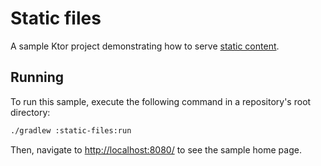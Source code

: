 # Static files

A sample Ktor project demonstrating how to serve [static content](https://ktor.io/docs/serving-static-content.html).

## Running

To run this sample, execute the following command in a repository's root directory:

```bash
./gradlew :static-files:run
```
 
Then, navigate to [http://localhost:8080/](http://localhost:8080/) to see the sample home page.  
